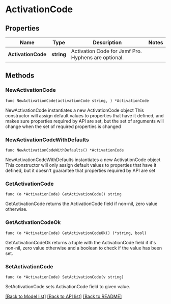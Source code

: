 # ActivationCode

## Properties

Name | Type | Description | Notes
------------ | ------------- | ------------- | -------------
**ActivationCode** | **string** | Activation Code for Jamf Pro. Hyphens are optional. | 

## Methods

### NewActivationCode

`func NewActivationCode(activationCode string, ) *ActivationCode`

NewActivationCode instantiates a new ActivationCode object
This constructor will assign default values to properties that have it defined,
and makes sure properties required by API are set, but the set of arguments
will change when the set of required properties is changed

### NewActivationCodeWithDefaults

`func NewActivationCodeWithDefaults() *ActivationCode`

NewActivationCodeWithDefaults instantiates a new ActivationCode object
This constructor will only assign default values to properties that have it defined,
but it doesn't guarantee that properties required by API are set

### GetActivationCode

`func (o *ActivationCode) GetActivationCode() string`

GetActivationCode returns the ActivationCode field if non-nil, zero value otherwise.

### GetActivationCodeOk

`func (o *ActivationCode) GetActivationCodeOk() (*string, bool)`

GetActivationCodeOk returns a tuple with the ActivationCode field if it's non-nil, zero value otherwise
and a boolean to check if the value has been set.

### SetActivationCode

`func (o *ActivationCode) SetActivationCode(v string)`

SetActivationCode sets ActivationCode field to given value.



[[Back to Model list]](../README.md#documentation-for-models) [[Back to API list]](../README.md#documentation-for-api-endpoints) [[Back to README]](../README.md)


